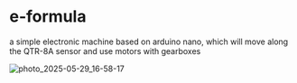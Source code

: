 # e-formula
a simple electronic machine based on arduino nano, which will move along the QTR-8A sensor and use motors with gearboxes

![photo_2025-05-29_16-58-17](https://github.com/user-attachments/assets/255d0c55-d94c-4dfa-836d-cc799a9cbba7)
